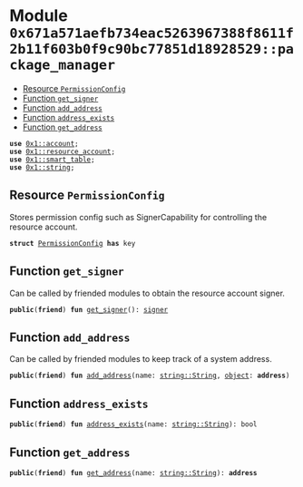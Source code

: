 
<a id="0x671a571aefb734eac5263967388f8611f2b11f603b0f9c90bc77851d18928529_package_manager"></a>

# Module `0x671a571aefb734eac5263967388f8611f2b11f603b0f9c90bc77851d18928529::package_manager`



-  [Resource `PermissionConfig`](#0x671a571aefb734eac5263967388f8611f2b11f603b0f9c90bc77851d18928529_package_manager_PermissionConfig)
-  [Function `get_signer`](#0x671a571aefb734eac5263967388f8611f2b11f603b0f9c90bc77851d18928529_package_manager_get_signer)
-  [Function `add_address`](#0x671a571aefb734eac5263967388f8611f2b11f603b0f9c90bc77851d18928529_package_manager_add_address)
-  [Function `address_exists`](#0x671a571aefb734eac5263967388f8611f2b11f603b0f9c90bc77851d18928529_package_manager_address_exists)
-  [Function `get_address`](#0x671a571aefb734eac5263967388f8611f2b11f603b0f9c90bc77851d18928529_package_manager_get_address)


<pre><code><b>use</b> <a href="">0x1::account</a>;
<b>use</b> <a href="">0x1::resource_account</a>;
<b>use</b> <a href="">0x1::smart_table</a>;
<b>use</b> <a href="">0x1::string</a>;
</code></pre>



<a id="0x671a571aefb734eac5263967388f8611f2b11f603b0f9c90bc77851d18928529_package_manager_PermissionConfig"></a>

## Resource `PermissionConfig`

Stores permission config such as SignerCapability for controlling the resource account.


<pre><code><b>struct</b> <a href="package-manager.md#0x671a571aefb734eac5263967388f8611f2b11f603b0f9c90bc77851d18928529_package_manager_PermissionConfig">PermissionConfig</a> <b>has</b> key
</code></pre>



<a id="0x671a571aefb734eac5263967388f8611f2b11f603b0f9c90bc77851d18928529_package_manager_get_signer"></a>

## Function `get_signer`

Can be called by friended modules to obtain the resource account signer.


<pre><code><b>public</b>(<b>friend</b>) <b>fun</b> <a href="package-manager.md#0x671a571aefb734eac5263967388f8611f2b11f603b0f9c90bc77851d18928529_package_manager_get_signer">get_signer</a>(): <a href="">signer</a>
</code></pre>



<a id="0x671a571aefb734eac5263967388f8611f2b11f603b0f9c90bc77851d18928529_package_manager_add_address"></a>

## Function `add_address`

Can be called by friended modules to keep track of a system address.


<pre><code><b>public</b>(<b>friend</b>) <b>fun</b> <a href="package-manager.md#0x671a571aefb734eac5263967388f8611f2b11f603b0f9c90bc77851d18928529_package_manager_add_address">add_address</a>(name: <a href="_String">string::String</a>, <a href="">object</a>: <b>address</b>)
</code></pre>



<a id="0x671a571aefb734eac5263967388f8611f2b11f603b0f9c90bc77851d18928529_package_manager_address_exists"></a>

## Function `address_exists`



<pre><code><b>public</b>(<b>friend</b>) <b>fun</b> <a href="package-manager.md#0x671a571aefb734eac5263967388f8611f2b11f603b0f9c90bc77851d18928529_package_manager_address_exists">address_exists</a>(name: <a href="_String">string::String</a>): bool
</code></pre>



<a id="0x671a571aefb734eac5263967388f8611f2b11f603b0f9c90bc77851d18928529_package_manager_get_address"></a>

## Function `get_address`



<pre><code><b>public</b>(<b>friend</b>) <b>fun</b> <a href="package-manager.md#0x671a571aefb734eac5263967388f8611f2b11f603b0f9c90bc77851d18928529_package_manager_get_address">get_address</a>(name: <a href="_String">string::String</a>): <b>address</b>
</code></pre>

